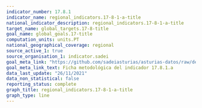 ```yaml
---
indicator_number: 17.8.1
indicator_name: regional_indicators.17-8-1-a-title
national_indicator_description: regional_indicators.17-8-1-a-title
target_name: global_targets.17-8-title
goal_name: global_goals.17-title
computation_units: units.PT
national_geographical_coverage: regional
source_active_1: true
source_organisation_1: indicator.sadei
goal_meta_link: "https://github.com/sadeiasturias/asturias-datos/raw/develop/descargas/metodologia/17.8.1.a.pdf"
goal_meta_link_text: Ficha metodológica del indicador 17.8.1.a
data_last_update: "26/11/2021"
data_non_statistical: false
reporting_status: complete
graph_title: regional_indicators.17-8-1-a-title
graph_type: line
---
```

